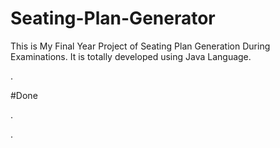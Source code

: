 # Seating-Plan-Generator

This is My Final Year Project of Seating Plan Generation During Examinations. It is totally developed using Java Language.






































































































































.





















































#Done










































































































.




































































































































































































































































































































































































































































































.







































